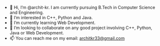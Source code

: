 - 👋 Hi, I’m @archit-kr. I am currently pursuing B.Tech in Computer Science and Engineering.
- 👀 I’m interested in C++, Python and Java.
- 🌱 I’m currently learning Web Development.
- 💞️ I’m looking to collaborate on any good project involving C++, Python, Java or Web Development.
- 📫 You can reach me on my email: architkr33@gmail.com

<!---
archit-kr/archit-kr is a ✨ special ✨ repository because its `README.md` (this file) appears on your GitHub profile.
You can click the Preview link to take a look at your changes.
--->
